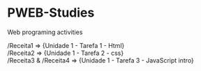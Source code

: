 # PWEB-Studies
Web programing activities        
        
/Receita1 => {Unidade 1 - Tarefa 1 - Html}                 
/Receita2 => {Unidade 1 - Tarefa 2 - css}                         
/Receita3 & /Receita4 => {Unidade 1 - Tarefa 3 - JavaScript intro}
